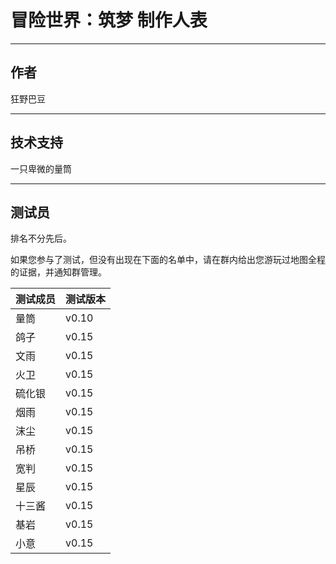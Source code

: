 # 冒险世界：筑梦 制作人表

---

## 作者

狂野巴豆

---

## 技术支持

一只卑微的量筒

--- 

## 测试员

排名不分先后。

如果您参与了测试，但没有出现在下面的名单中，请在群内给出您游玩过地图全程的证据，并通知群管理。

| 测试成员 | 测试版本 |
| --- | --- |
| 量筒 | v0.10 |
| 鸽子 | v0.15 |
| 文雨 | v0.15 |
| 火卫 | v0.15 |
| 硫化银 | v0.15 |
| 烟雨 | v0.15 |
| 沫尘 | v0.15 |
| 吊桥 | v0.15 |
| 宽判 | v0.15 |
| 星辰 | v0.15 |
| 十三酱 | v0.15 |
| 基岩 | v0.15 |
| 小意 | v0.15 |

